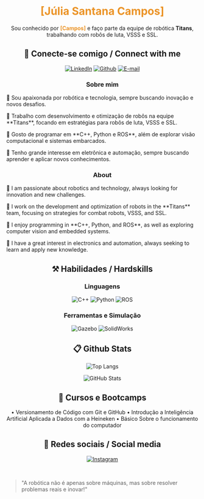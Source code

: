 <h1 align="center" style="color: #EB9326">[Júlia Santana Campos]</h1>
<p align="center">Sou conhecido por <b style="color: #EB9326">[Campos]</b> e faço parte da equipe de robótica <b>Titans</b>, trabalhando com robôs de luta, VSSS e SSL.</p>

<h2 align="center"> 🔌 Conecte-se comigo / Connect with me </h2>

<div align="center">

[![LinkedIn](https://img.shields.io/badge/LinkedIn-0077B5?style=for-the-badge&logo=linkedin&logoColor=white)](https://www.linkedin.com/in/júlia-santana-campos-b6649a279)
[![Github](https://img.shields.io/badge/Github-000?style=for-the-badge&logo=Github&logoColor=white)](https://github.com/camposs04)
[![E-mail](https://img.shields.io/badge/-Email-000?style=for-the-badge&logo=microsoft-outlook&logoColor=White)](mailto:julia.04.camposs@gmail.com)

</div>

<h3 align=center>Sobre mim</h3> 

<p>
🔹 Sou apaixonada por robótica e tecnologia, sempre buscando inovação e novos desafios.
</p>
<p>
🔹 Trabalho com desenvolvimento e otimização de robôs na equipe **Titans**, focando em estratégias para robôs de luta, VSSS e SSL.
</p>
<p>
🔹 Gosto de programar em **C++, Python e ROS**, além de explorar visão computacional e sistemas embarcados.
</p>
<p>
🔹 Tenho grande interesse em eletrônica e automação, sempre buscando aprender e aplicar novos conhecimentos.
</p>

<h3 align=center>About</h3> 

<p>
🔹 I am passionate about robotics and technology, always looking for innovation and new challenges.
</p>
<p>
🔹 I work on the development and optimization of robots in the **Titans** team, focusing on strategies for combat robots, VSSS, and SSL.
</p>
<p>
🔹 I enjoy programming in **C++, Python, and ROS**, as well as exploring computer vision and embedded systems.
</p>
<p>
🔹 I have a great interest in electronics and automation, always seeking to learn and apply new knowledge.
</p>

<h2 align="center"> ⚒️ Habilidades / Hardskills</h2>

<h3 align="center"> Linguagens </h3>

<div align="center">

![C++](https://img.shields.io/badge/C%2B%2B-00599C?style=for-the-badge&logo=c%2B%2B&logoColor=white)
![Python](https://img.shields.io/badge/python-3670A0?style=for-the-badge&logo=python&logoColor=ffdd54)
![ROS](https://img.shields.io/badge/ROS-22314E?style=for-the-badge&logo=ros&logoColor=white)
</div>

<h3 align="center"> Ferramentas e Simulação</h3>

<div align="center">

![Gazebo](https://img.shields.io/badge/Gazebo-000000?style=for-the-badge&logo=gazebo&logoColor=white)
![SolidWorks](https://img.shields.io/badge/SolidWorks-E2231A?style=for-the-badge&logo=solidworks&logoColor=white)
</div>

<h2 align="center"> 📋 Github Stats </h2>

<div align="center">

![Top Langs](https://github-readme-stats-git-masterrstaa-rickstaa.vercel.app/api/top-langs/?username=SEU-GITHUB&layout=donut&bg_color=353D41&border_color=123547&title_color=EB9326&text_color=FFF&)

![GitHub Stats](https://github-readme-stats.vercel.app/api?username=camposs04&theme=transparent&bg_color=353D41&border_color=123547&show_icons=true&icon_color=EB9326&title_color=EB9326&text_color=FFF&hide_title=true&hide=stars&rank_icon=github)
</div>

<h2 align="center"> 📖 Cursos e Bootcamps </h2>

<div align="center">
• Versionamento de Código com Git e GitHub
• Introdução a Inteligência Artificial Aplicada a Dados com a Heineken
• Básico Sobre o funcionamento do computador
</div>

<h2 align="center"> 📱 Redes sociais / Social media </h2>

<div align="center">

[![Instagram](https://img.shields.io/badge/-Instagram-%23E4405F?style=for-the-badge&logo=instagram&logoColor=white)](https://www.instagram.com/_.camposs_)
</div>

<br>

> "A robótica não é apenas sobre máquinas, mas sobre resolver problemas reais e inovar!"
